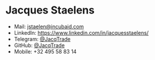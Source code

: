# Jacques Staelens

- Mail: <a href="jstaelen@incubaid.com">jstaelen@incubaid.com</a>
- LinkedIn: https://www.linkedin.com/in/jacquesstaelens/
- Telegram: [@JacqTrade](https://t.me/JacqTrade)
- GitHub: [@JacqTrade](https://github.com/JacqTrade)
- Mobile: +32 495 58 83 14